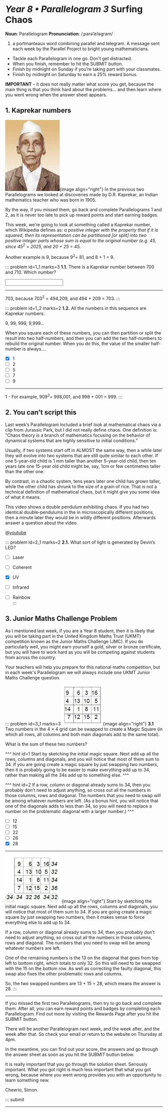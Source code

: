 # _Year 8 • Parallelogram 3_ Surfing Chaos

<div class="dictionary">

__Noun__: Parallelogram
__Pronunciation__: /ˌparəˈlɛləɡram/

1. a portmanteaux word combining parallel and telegram. A message sent each
week by the Parallel Project to bright young mathematicians.

</div>

* Tackle each Parallelogram in one go. Don’t get distracted.
* When you finish, remember to hit the SUBMIT button.
*	Finish by midnight on Sunday if you’re taking part with your classmates.
*	Finish by midnight on Saturday to earn a 25% reward bonus.

__IMPORTANT__ – it does not really matter what score you get, because the main thing is that you think hard about the problems... and then learn where you went wrong when the answer sheet appears.


## 1. Kaprekar numbers
![](/resources/8-03-surfing-chaos/1-kaprekar.gif){image align="right"}
In the previous two Parallelograms we looked at discoveries made by D.R. Kaprekar, an Indian mathematics teacher who was born in 1905.

By the way, if you missed them, go back and complete Parallelograms 1 and 2, as it is never too late to pick up reward points and start earning badges.

This week, we’re going to look at something called a Kaprekar number, which Wikipedia defines as: _a positive integer with the property that if it is squared, then its representation can be partitioned [or split] into two positive integer parts whose sum is equal to the original number (e.g. 45, since 45<sup>2</sup> = 2025, and 20 + 25 = 45._

Another example is 9, because 9<sup>2</sup>= 81, and 8 + 1 = 9.


::: problem id=1_1 marks=3
__1.1.__ There is a Kaprekar number between 700 and 710. Which number?

<input type="text" solution="703"/>  

---

703, because 703<sup>2</sup> = 494,209, and 494 + 209 = 703.
:::

::: problem id=1_2 marks=2
__1.2.__ All the numbers in this sequence are Kaprekar numbers:

9,		99,		999,		9,999…

When you square each of these numbers, you can then partition or split the result into two half-numbers, and then you can add the two half-numbers to rebuild the original number. When you do this, the value of the smaller half-number is always….

* [x] 1
* [ ] 2
* [ ] 5
* [ ] 7
* [ ] 9

---

1 - For example, 909<sup>2</sup>= 998,001, and 998 + 001 = 999.
:::


## 2. You can’t script this

Last week’s Parallelogram included a brief look at mathematical chaos via a clip from Jurassic Park, but I did not really define chaos. One definition is: “Chaos theory is a branch of mathematics focusing on the behavior of dynamical systems that are highly sensitive to initial conditions.”

Usually, if two systems start off in ALMOST the same way, then a while later they will evolve into two systems that are still quite similar to each other. If one 5-year-old child is 1 mm taller than another 5-year-old child, then ten years late one 15-year old child might be, say, 1cm or few centimetres taller than the other one.

By contrast, in a chaotic system, tens years later one child has grown taller, while the other child has shrunk to the size of a grain of rice. That is not a technical definition of mathematical chaos, but it might give you some idea of what it means.

This video shows a double pendulum exhibiting chaos. If you had two identical double-pendulums in the in microscopically different positions, then a minute later they would be in wildly different positions. Afterwards answer a question about the video.

@[youtube](wqLLm9QN6bk?end=187&rel=0)

::: problem id=2_1 marks=2
__2.1.__ What sort of light is generated by Devin’s LED?

* [ ] Laser  
* [ ] Coherent  
* [x] UV  
* [ ] Infrared  
* [ ] Rainbow  
:::


## 3.	Junior Maths Challenge Problem

As I mentioned last week, if you are a Year 8 student, then it is likely that you will be taking part in the United Kingdom Maths Trust (UKMT) competition known as the Junior Maths Challenge (JMC). If you do particularly well, you might earn yourself a gold, silver or bronze certificate, but you will have to work hard as you will be competing against students from across the country.

Your teachers will help you prepare for this national maths competition, but in each week's Parallelogram we will always include one UKMT Junior Maths Challenge question.

::: problem id=3_1 marks=3
![](/resources/\8-03-surfing-chaos/3-magicsquare-question.jpg){image align="right"}
__3.1__ Two numbers in the 4 × 4 grid can be swapped to create a Magic Square (in which all rows, all columns and both main diagonals add
to the same total).

What is the sum of these two numbers?

^^^ hint id=1
Start by sketching the initial magic square. Next add up all the rows, columns and diagonals, and you will notice that most of them sum to 34. If you are going create a magic square by just swapping two numbers, then it is probably going to be easier to make everything add up to 34, rather than making all the 34s add up to something else.
^^^

^^^ hint id=2
If a row, column or diagonal already sums to 34, then you probably don’t need to adjust anything, so cross out all the numbers in those columns, rows and diagonal. The numbers that you need to swap will be among whatever numbers are left. (As a bonus hint, you will notice that one of the diagonals adds to less than 34, so you will need to replace a number on the problematic diagonal with a larger number.)
^^^

* [ ] 12
* [ ] 15
* [ ] 22
* [ ] 26
* [x] 28

---
![](/resources/\8-03-surfing-chaos/3-magicsquare-answer.jpg){image align="right"}
Start by sketching the initial magic square. Next add up all the rows, columns and diagonals, you will notice that most of them sum to 34. If you are going create a magic square by just swapping two numbers, then it makes sense to force everything else to add up to 34.

If a row, column or diagonal already sums to 34, then you probably don’t need to adjust anything, so cross out all the numbers in those columns, rows and diagonal. The numbers that you need to swap will be among whatever numbers are left.

One of the remaining numbers is the 13 on the diagonal that goes from top left to bottom right, which totals to only 32. So this will need to be swapped with the 15 on the bottom row. As well as correcting the faulty diagonal, this swap also fixes the other problematic rows and columns.

So, the two swapped numbers are 13 + 15 = 28, which means the answer is 28.
:::


***

If you missed the first two Parallelograms, then try to go back and complete them. After all, you can earn reward points and badges by completing each Parallelogram. Find out more by visiting the Rewards Page after you hit the SUBMIT button.

There will be another Parallelogram next week, and the week after, and the week after that. So check your email or return to the website on Thursday at 4pm.

In the meantime, you can find out your score, the answers and go through the answer sheet as soon as you hit the SUBMIT button below.

It is really important that you go through the solution sheet. Seriously important. What you got right is much less important that what you got wrong, because where you went wrong provides you with an opportunity to learn something new.

Cheerio,
Simon.


::: submit


---
